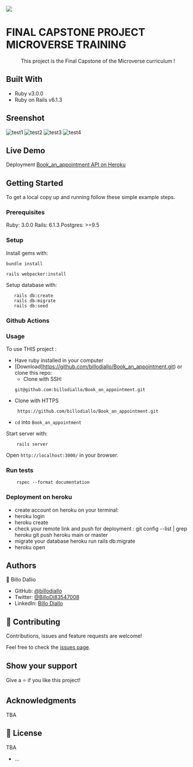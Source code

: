 ![](https://img.shields.io/badge/Microverse-blueviolet)

# FINAL CAPSTONE PROJECT MICROVERSE TRAINING
<p align="center">
    This project is the Final Capstone of the Microverse curriculum !
  </p>


## Built With

- Ruby v3.0.0
- Ruby on Rails v6.1.3

## Sreenshot

![test1](https://user-images.githubusercontent.com/11162987/131102263-bfeabd11-0818-4a16-a91d-0ed7e337772f.JPG)
![test2](https://user-images.githubusercontent.com/11162987/131102271-21508b11-e512-49b3-a57b-f6a07b172219.JPG)
![test3](https://user-images.githubusercontent.com/11162987/131102273-5763e6f6-412f-4e7b-b700-a33d0820aad3.JPG)
![test4](https://user-images.githubusercontent.com/11162987/131102277-7017ec0c-db51-44f7-acd3-22a915af771d.JPG)



## Live Demo
Deployment 
[Book_an_appointment API on Heroku ](https://billo-appointment-app.herokuapp.com/)



## Getting Started

To get a local copy up and running follow these simple example steps.

### Prerequisites

Ruby: 3.0.0
Rails: 6.1.3
Postgres: >=9.5

### Setup

Install gems with:

```
bundle install
```
```
rails webpacker:install
```
Setup database with:

```
   rails db:create
   rails db:migrate
   rails db:seed
```


### Github Actions

### Usage

To use THIS  project :
* Have ruby installed in your computer
* [Download]https://github.com/billodiallo/Book_an_appointment.git) or clone this repo:
  - Clone with SSH:
  ```
  git@github.com:billodiallo/Book_an_appointment.git
  ```
- Clone with HTTPS
  ```
   https://github.com/billodiallo/Book_an_appointment.git
* `cd` into `Book_an_appointment`


Start server with:

```
    rails server
```

Open `http://localhost:3000/` in your browser.


### Run tests

```
    rspec --format documentation
```

### Deployment on heroku
- create account 
on heroku on your terminal:
- heroku login
- heroku create
- check your remote link and push for deployment : 
git config --list | grep heroku
 git push heroku main or master
- migrate your database
 heroku run rails db:migrate
- heroku open



## Authors


👤 Billo Dallio

- GitHub: [@billodiallo](https://github.com/billodiallo)
- Twitter: [@BilloDi83547008](https://twitter.com/BilloDi83547008)
- LinkedIn: [Billo Diallo](https://www.linkedin.com/in/mabillodiallo/)



## 🤝 Contributing

Contributions, issues and feature requests are welcome!

Feel free to check the [issues page](issues/).

## Show your support

Give a ⭐️ if you like this project!

## Acknowledgments

TBA

## 📝 License

TBA


* ...
